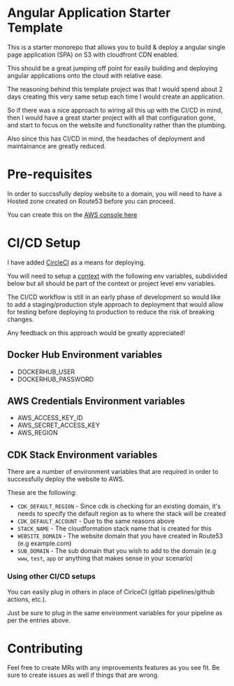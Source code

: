# Angular Application Starter Template

This is a starter monorepo that allows you to build & deploy a angular single page application (SPA) on S3 with cloudfront CDN enabled.

This should be a great jumping off point for easily building and deploying angular applications onto the cloud with relative ease.

The reasoning behind this template project was that I would spend about 2 days creating this very same setup each time I would create an application.

So if there was a nice approach to wiring all this up with the CI/CD in mind, then I would have a great starter project with all that configuration gone, and start to focus on the website and functionality rather than the plumbing.

Also since this has CI/CD in mind, the headaches of deployment and maintainance are greatly reduced.

# Pre-requisites

In order to succssfully deploy website to a domain, you will need to have a Hosted zone created on Route53 before you can proceed.

You can create this on the [AWS console here](https://console.aws.amazon.com/route53/v2/hostedzones#CreateHostedZone)

# CI/CD Setup

I have added [CircleCI](https://circleci.com/) as a means for deploying. 

You will need to setup a [context](https://circleci.com/docs/2.0/contexts/?section=pipelines) with the following env variables, subdivided below but all should be part of the context or project level env variables.

The CI/CD workflow is still in an early phase of development so would like to add a staging/production style approach to deployment that would allow for testing before deploying to production to reduce the risk of breaking changes.

Any feedback on this approach would be greatly appreciated!

## Docker Hub Environment variables

* DOCKERHUB_USER
* DOCKERHUB_PASSWORD

## AWS Credentials Environment variables

* AWS_ACCESS_KEY_ID
* AWS_SECRET_ACCESS_KEY
* AWS_REGION 

## CDK Stack Environment variables

There are a number of environment variables that are required in order to successfully deploy the website to AWS. 

These are the following:

* `CDK_DEFAULT_REGION` - Since cdk is checking for an existing domain, it's needs to specify the default region as to where the stack will be created
* `CDK_DEFAULT_ACCOUNT` - Due to the same reasons above
* `STACK_NAME` - The cloudformation stack name that is created for this
* `WEBSITE_DOMAIN` - The website domain that you have created in Route53 (e.g example.com)
* `SUB_DOMAIN` - The sub domain that you wish to add to the domain (e.g `www`, `test`, `app` or anything that makes sense in your scenario)

### Using other CI/CD setups

You can easily plug in others in place of CirlceCI (gitlab pipelines/github actions, etc.).

Just be sure to plug in the same environment variables for your pipeline as per the entries above.

# Contributing

Feel free to create MRs with any improvements features as you see fit. Be sure to create issues as well if things that are wrong.